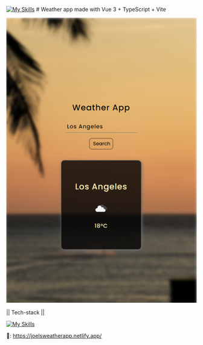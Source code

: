 [![My Skills](https://skillicons.dev/icons?i=vue&perline=4)](https://skillicons.dev) #  Weather app made with Vue 3 + TypeScript + Vite

![Screenshots](https://github.com/JPereyra7/vue-weatherapp/blob/main/src/assets/screenshot.png?raw=true)

|| Tech-stack ||

[![My Skills](https://skillicons.dev/icons?i=ts,vue,css&perline=4)](https://skillicons.dev) 

🔗: https://joelsweatherapp.netlify.app/
